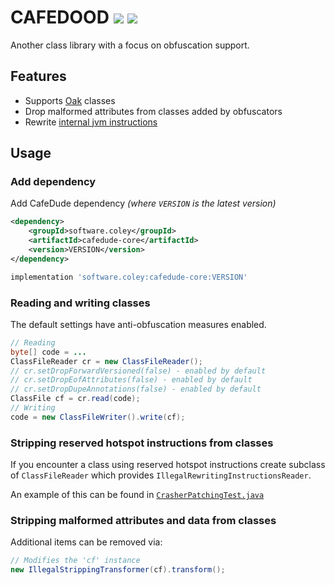 # CAFEDOOD [![](https://jitpack.io/v/Col-E/CAFED00D.svg)](https://jitpack.io/#Col-E/CAFED00D) ![](https://github.com/Col-E/CAFED00D/actions/workflows/display_test_results.yml/badge.svg)

Another class library with a focus on obfuscation support.

## Features

* Supports [Oak](https://en.wikipedia.org/wiki/Oak_(programming_language)) classes
* Drop malformed attributes from classes added by obfuscators
* Rewrite [internal jvm instructions](https://github.com/openjdk/jdk/blob/769f14db847813f5a3601e9ec21e6cadbd99ee96/src/hotspot/share/interpreter/bytecodes.cpp#L491)

## Usage

### Add dependency

Add CafeDude dependency _(where `VERSION` is the latest version)_
```xml
<dependency>
    <groupId>software.coley</groupId>
    <artifactId>cafedude-core</artifactId>
    <version>VERSION</version>
</dependency>
```
```groovy
implementation 'software.coley:cafedude-core:VERSION'
```

### Reading and writing classes

The default settings have anti-obfuscation measures enabled.
```java
// Reading
byte[] code = ...
ClassFileReader cr = new ClassFileReader();
// cr.setDropForwardVersioned(false) - enabled by default
// cr.setDropEofAttributes(false) - enabled by default
// cr.setDropDupeAnnotations(false) - enabled by default
ClassFile cf = cr.read(code);
// Writing
code = new ClassFileWriter().write(cf);
```

### Stripping reserved hotspot instructions from classes

If you encounter a class using reserved hotspot instructions create subclass of `ClassFileReader` which provides `IllegalRewritingInstructionsReader`.

An example of this can be found in [`CrasherPatchingTest.java`](core/src/test/java/software/coley/cafedude/CrasherPatchingTest.java)

### Stripping malformed attributes and data from classes

Additional items can be removed via:
```java
// Modifies the 'cf' instance
new IllegalStrippingTransformer(cf).transform();
```